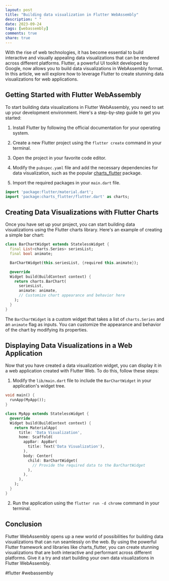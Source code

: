 ```yaml
---
layout: post
title: "Building data visualization in Flutter WebAssembly"
description: " "
date: 2023-09-24
tags: [webassembly]
comments: true
share: true
---
```


With the rise of web technologies, it has become essential to build interactive and visually appealing data visualizations that can be rendered across different platforms. Flutter, a powerful UI toolkit developed by Google, now allows you to build data visualizations in WebAssembly format. In this article, we will explore how to leverage Flutter to create stunning data visualizations for web applications.

## Getting Started with Flutter WebAssembly

To start building data visualizations in Flutter WebAssembly, you need to set up your development environment. Here's a step-by-step guide to get you started:

1. Install Flutter by following the official documentation for your operating system.

2. Create a new Flutter project using the `flutter create` command in your terminal.

3. Open the project in your favorite code editor.

4. Modify the `pubspec.yaml` file and add the necessary dependencies for data visualization, such as the popular [charts_flutter](https://pub.dev/packages/charts_flutter) package.

5. Import the required packages in your `main.dart` file.

```dart
import 'package:flutter/material.dart';
import 'package:charts_flutter/flutter.dart' as charts;
```

## Creating Data Visualizations with Flutter Charts

Once you have set up your project, you can start building data visualizations using the Flutter charts library. Here's an example of creating a simple bar chart:

```dart
class BarChartWidget extends StatelessWidget {
  final List<charts.Series> seriesList;
  final bool animate;

  BarChartWidget(this.seriesList, {required this.animate});

  @override
  Widget build(BuildContext context) {
    return charts.BarChart(
      seriesList,
      animate: animate,
      // Customize chart appearance and behavior here
    );
  }
}
```

The `BarChartWidget` is a custom widget that takes a list of `charts.Series` and an `animate` flag as inputs. You can customize the appearance and behavior of the chart by modifying its properties.

## Displaying Data Visualizations in a Web Application

Now that you have created a data visualization widget, you can display it in a web application created with Flutter Web. To do this, follow these steps:

1. Modify the `lib/main.dart` file to include the `BarChartWidget` in your application's widget tree.

```dart
void main() {
  runApp(MyApp());
}

class MyApp extends StatelessWidget {
  @override
  Widget build(BuildContext context) {
    return MaterialApp(
      title: 'Data Visualization',
      home: Scaffold(
        appBar: AppBar(
          title: Text('Data Visualization'),
        ),
        body: Center(
          child: BarChartWidget(
            // Provide the required data to the BarChartWidget
          ),
        ),
      ),
    );
  }
}
```

2. Run the application using the `flutter run -d chrome` command in your terminal.

## Conclusion

Flutter WebAssembly opens up a new world of possibilities for building data visualizations that can run seamlessly on the web. By using the powerful Flutter framework and libraries like charts_flutter, you can create stunning visualizations that are both interactive and performant across different platforms. Give it a try and start building your own data visualizations in Flutter WebAssembly.

#flutter #webassembly